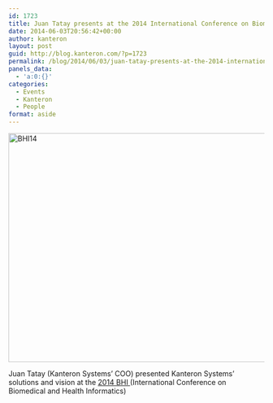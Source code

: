 ```yaml
---
id: 1723
title: Juan Tatay presents at the 2014 International Conference on Biomedical and Health Informatics
date: 2014-06-03T20:56:42+00:00
author: kanteron
layout: post
guid: http://blog.kanteron.com/?p=1723
permalink: /blog/2014/06/03/juan-tatay-presents-at-the-2014-international-conference-on-biomedical-and-health-informatics/
panels_data:
  - 'a:0:{}'
categories:
  - Events
  - Kanteron
  - People
format: aside
---
```

<img class="aligncenter" src="https://pbs.twimg.com/media/BpMwSeOIAAAx6sf.jpg" alt="BHI14" width="600" height="450" />

Juan Tatay (Kanteron Systems&#8217; COO) presented Kanteron Systems&#8217; solutions and vision at the <a title="http://bhi.embs.org/2014/" href="http://bhi.embs.org/2014/" target="_blank">2014 BHI </a>(International Conference on Biomedical and Health Informatics)